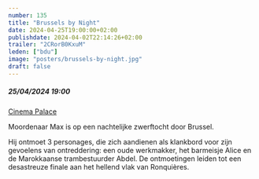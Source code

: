 ```yaml
---
number: 135
title: "Brussels by Night"
date: 2024-04-25T19:00:00+02:00
publishdate: 2024-04-02T22:14:26+02:00
trailer: "2CRorB0KxuM"
leden: ["bdu"]
image: "posters/brussels-by-night.jpg"
draft: false
---
```


##### 25/04/2024 19:00

[Cinema Palace](https://cinema-palace.be/nl/evenementen/be-curious-brussels-night-aanwezigheid-van-de-regisseur)


Moordenaar Max is op een nachtelijke zwerftocht door Brussel. 
<!--more-->
Hij ontmoet 3 personages, die zich aandienen als klankbord voor zijn gevoelens van
ontreddering: een oude werkmakker, het barmeisje Alice en de Marokkaanse trambestuurder Abdel. 
De ontmoetingen leiden tot een desastreuze finale aan het hellend vlak van Ronquières.
